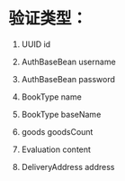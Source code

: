 # 验证类型：

1. UUID id

1. AuthBaseBean username

1. AuthBaseBean password

1. BookType name

1. BookType baseName

1. goods goodsCount

1. Evaluation content

1. DeliveryAddress address